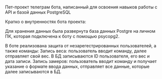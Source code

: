 Пет-проект телеграм бота, написанный для освоения навыков работы с API и базой данных PostgreSQL

Кратко о внутренностях бота проекта:

Для хранения данных была развернута база данных Postgre на личном ПК, которая подключена к боту с помощью psycopg2.

В боте реализована защита от незарегестрированных пользователей, а также команды:
Запись веса: пользователь вводит команду, далее отправляет свой вес. В БД записываются ID пользователя, его вес и дата записи.
Запись замеров: пользователь вводит команду и получает указание о формате ввода данных, отправляет все данные, которые далее записываются в БД.